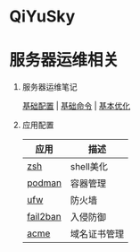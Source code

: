 # QiYuSky

# 服务器运维相关
1. 服务器运维笔记

    [基础配置](./linux/debian.md) \| [基础命令](./linux/command.md) \| [基本优化](./linux/optimize.md)
    
1. 应用配置

    应用 | 描述
    -- | --
    [zsh](./linux/app/zsh.md)   | shell美化
    [podman](./linux/app/podman.md)   | 容器管理
    [ufw](./linux/app/ufw.md)   | 防火墙
    [fail2ban](./linux/app/fail2ban.md) | 入侵防御
    [acme](./linux/assit/acme.md) | 域名证书管理